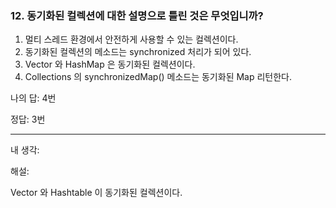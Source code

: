 ### 12. 동기화된 컬렉션에 대한 설명으로 틀린 것은 무엇입니까?

1. 멀티 스레드 환경에서 안전하게 사용할 수 있는 컬렉션이다.
2. 동기화된 컬렉션의 메소드는 synchronized 처리가 되어 있다.
3. Vector 와 HashMap 은 동기화된 컬렉션이다.
4. Collections 의 synchronizedMap() 메소드는 동기화된 Map 리턴한다.

나의 답: 4번

정답: 3번

---
내 생각:

해설: 

Vector 와 Hashtable 이 동기화된 컬렉션이다. 